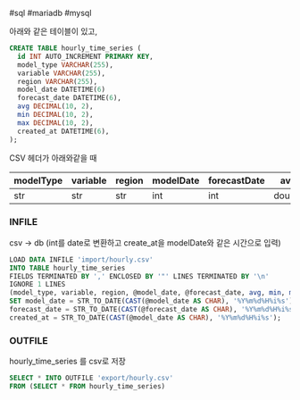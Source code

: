 #sql #mariadb #mysql


아래와 같은 테이블이 있고,
```sql
CREATE TABLE hourly_time_series (
  id INT AUTO_INCREMENT PRIMARY KEY,
  model_type VARCHAR(255),
  variable VARCHAR(255),
  region VARCHAR(255),
  model_date DATETIME(6)
  forecast_date DATETIME(6),
  avg DECIMAL(10, 2),
  min DECIMAL(10, 2),
  max DECIMAL(10, 2),
  created_at DATETIME(6),
);
```

CSV 헤더가 아래와같을 때

|modelType|variable|region|modelDate|forecastDate|avg|min|max|
|---|---|---|---|---|---|---|---|
|str|str|str|int|int|double|double|double|


### INFILE

csv -> db (int를 date로 변환하고 create_at을 modelDate와 같은 시간으로 입력)
```sql
LOAD DATA INFILE 'import/hourly.csv'  
INTO TABLE hourly_time_series  
FIELDS TERMINATED BY ',' ENCLOSED BY '"' LINES TERMINATED BY '\n'  
IGNORE 1 LINES  
(model_type, variable, region, @model_date, @forecast_date, avg, min, max)  
SET model_date = STR_TO_DATE(CAST(@model_date AS CHAR), '%Y%m%d%H%i%s'),  
forecast_date = STR_TO_DATE(CAST(@forecast_date AS CHAR), '%Y%m%d%H%i%s'),  
created_at = STR_TO_DATE(CAST(@model_date AS CHAR), '%Y%m%d%H%i%s');
```

### OUTFILE

hourly_time_series 를 csv로 저장
```sql
SELECT * INTO OUTFILE 'export/hourly.csv'
FROM (SELECT * FROM hourly_time_series)
```
